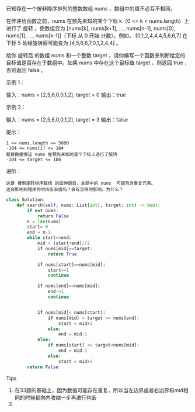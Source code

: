 已知存在一个按非降序排列的整数数组 nums ，数组中的值不必互不相同。

在传递给函数之前，nums 在预先未知的某个下标 k（0 <= k < nums.length）上进行了 旋转 ，使数组变为 [nums[k], nums[k+1], ..., nums[n-1], nums[0], nums[1], ..., nums[k-1]]（下标 从 0 开始 计数）。例如， [0,1,2,4,4,4,5,6,6,7] 在下标 5 处经旋转后可能变为 [4,5,6,6,7,0,1,2,4,4] 。

给你 旋转后 的数组 nums 和一个整数 target ，请你编写一个函数来判断给定的目标值是否存在于数组中。如果 nums 中存在这个目标值 target ，则返回 true ，否则返回 false 。

 

示例 1：

输入：nums = [2,5,6,0,0,1,2], target = 0
输出：true

示例 2：

输入：nums = [2,5,6,0,0,1,2], target = 3
输出：false

 

提示：

    1 <= nums.length <= 5000
    -104 <= nums[i] <= 104
    题目数据保证 nums 在预先未知的某个下标上进行了旋转
    -104 <= target <= 104

 



进阶：

    这是 搜索旋转排序数组 的延伸题目，本题中的 nums  可能包含重复元素。
    这会影响到程序的时间复杂度吗？会有怎样的影响，为什么？



```python
class Solution:
    def search(self, nums: List[int], target: int) -> bool:
        if not nums:
            return False
        n = len(nums)
        start= 0
        end = n-1
        while start<=end:
            mid = (start+end)//2
            if nums[mid]==target:
                return True

            if nums[start]==nums[mid]:
                start+=1
                continue

            if nums[end]==nums[mid]:
                end-=1
                continue


            if nums[mid]< nums[start]:
                if nums[mid] < target <= nums[end]:
                    start = mid+1
                else:
                    end = mid-1
            else:
                if nums[start] <= target<nums[mid]:
                    end = mid-1
                else:
                    start = mid+1
        return False
```



Tips

1. 在33题的基础上，因为数值可能存在重复，所以当左边界或者右边界和mid相同的时候都向内收缩一步再进行判断
1. 

